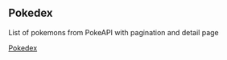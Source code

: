 ## Pokedex

List of pokemons from PokeAPI with pagination and detail page

<a href="https://202307-w3chwe-eudald-moya.netlify.app/index.html">Pokedex</a>
